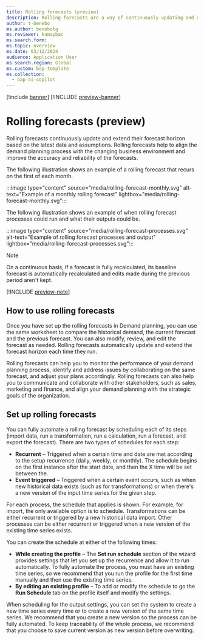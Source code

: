```yaml
---
title: Rolling forecasts (preview)
description: Rolling forecasts are a way of continuously updating and extending the forecast horizon based on the latest data and assumptions. Rolling forecasts help to align the demand planning process with the changing business environment and improve the accuracy and reliability of the forecasts.
author: t-benebo
ms.author: benebotg
ms.reviewer: kamaybac
ms.search.form:
ms.topic: overview
ms.date: 03/12/2024
audience: Application User
ms.search.region: Global
ms.custom: bap-template
ms.collection:
  - bap-ai-copilot
---
```

 
[!include [banner](../includes/banner.md)]
[!INCLUDE [preview-banner](../includes/preview-banner.md)]

<!-- KFM: Preview until April 1 -->

# Rolling forecasts (preview)

Rolling forecasts continuously update and extend their forecast horizon based on the latest data and assumptions. Rolling forecasts help to align the demand planning process with the changing business environment and improve the accuracy and reliability of the forecasts.

The following illustration shows an example of a rolling forecast that recurs on the first of each month.

:::image type="content" source="media/rolling-forecast-monthly.svg" alt-text="Example of a monthly rolling forecast" lightbox="media/rolling-forecast-monthly.svg":::

The following illustration shows an example of when rolling forecast processes could run and what their outputs could be.

:::image type="content" source="media/rolling-forecast-processes.svg" alt-text="Example of rolling forecast processes and output" lightbox="media/rolling-forecast-processes.svg":::

> [!NOTE]
> On a continuous basis, if a forecast is fully recalculated, its baseline forecast is automatically recalculated and edits made during the previous period aren't kept.

[!INCLUDE [preview-note](../includes/preview-note.md)]

## How to use rolling forecasts

Once you have set up the rolling forecasts in Demand planning, you can use the same worksheet <!--KFM: what worksheet? --> to compare the historical demand, the current forecast and the previous forecast. You can also modify, review, and edit the forecast as needed. Rolling forecasts automatically update and extend the forecast horizon each time they run.

Rolling forecasts can help you to monitor the performance of your demand planning process, identify and address issues by collaborating on the same forecast, and adjust your plans accordingly. Rolling forecasts can also help you to communicate and collaborate with other stakeholders, such as sales, marketing and finance, and align your demand planning with the strategic goals of the organization.

## Set up rolling forecasts

You can fully automate a rolling forecast by scheduling each of its steps (import data, run a transformation, run a calculation, run a forecast, and export the forecast). There are two types of schedules for each step:

- **Recurrent** – Triggered when a certain time and date are met according to the setup recurrence (daily, weekly, or monthly). The schedule begins on the first instance after the start date, and then the X time will be set between the<!--KFM: incomplete sentence. Please finish... -->.
- **Event triggered** – Triggered when a certain event occurs, such as when new historical data exists (such as for transformations) or when there's a new version of the input time series for the given step.

For each process, the schedule that applies is shown<!-- KFM: Shown where? -->. For example, for import, the only available option is to schedule<!-- KFM: Same as recurrent? -->. Transformations can be either recurrent or triggered by a new historical data import. Other processes can be either recurrent or triggered when a new version of the existing time series exists.

You can create the schedule at either of the following times:

<!--KFM: What kind of profiles are these? We should probably integrate these descriptions into the relevant profile topic. -->

- **While creating the profile** – The **Set run schedule** section of the wizard provides settings that let you set up the recurrence and allow it to run automatically. To fully automate the process, you must have an existing time series, so we recommend that you run the profile for the first time manually and then use the existing time series.
- **By editing an existing profile** – To add or modify the schedule to go the **Run Schedule** tab on the profile itself and modify the settings.

When scheduling for the output settings, you can set the system to create a new time series every time or to create a new version of the same time series. We recommend that you create a new version so the process can be fully automated. To keep traceability of the whole process, we recommend that you choose to save current version as new version before overwriting.
